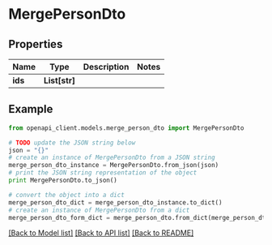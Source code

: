 # MergePersonDto


## Properties
Name | Type | Description | Notes
------------ | ------------- | ------------- | -------------
**ids** | **List[str]** |  | 

## Example

```python
from openapi_client.models.merge_person_dto import MergePersonDto

# TODO update the JSON string below
json = "{}"
# create an instance of MergePersonDto from a JSON string
merge_person_dto_instance = MergePersonDto.from_json(json)
# print the JSON string representation of the object
print MergePersonDto.to_json()

# convert the object into a dict
merge_person_dto_dict = merge_person_dto_instance.to_dict()
# create an instance of MergePersonDto from a dict
merge_person_dto_form_dict = merge_person_dto.from_dict(merge_person_dto_dict)
```
[[Back to Model list]](../README.md#documentation-for-models) [[Back to API list]](../README.md#documentation-for-api-endpoints) [[Back to README]](../README.md)


